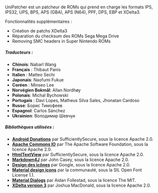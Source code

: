 UniPatcher est un patcheur de ROMs qui prend en charge les formats IPS, IPS32, UPS, BPS, APS (GBA), APS (N64), PPF, DPS, EBP et XDelta3.

Fonctionnalités supplémentaires :

- Création de patchs XDelta3
- Réparation du checksum des ROMs Sega Mega Drive
- Removing SMC headers in Super Nintendo ROMs

##### Traducteurs :

- **Chinois**: Nabarl Wang
- **Français** : Thibaut Panis
- **Italien** : Matteo Sechi
- **Japonais**: Naofumi Fukue
- **Coréen** : Minseo Lee
- **Norvégien Bokmål**: Allan Nordhøy
- **Polonais**: Michal Bychowski
- **Portugais** : Davi Lopes, Matheus Silva Sales, Jhonatan Cardoso
- **Russe**: Борис Тимофеев
- **Espagnol**: Carlos Sánchez
- **Ukrainien**: Володимир Шевчук

##### Bibliothèques utilisées :

- [**Android Donations**](https://github.com/SufficientlySecure/donations) par SufficientlySecure, sous la licence Apache 2.0.
- [**Apache Commons IO**](https://commons.apache.org/proper/commons-io/) par The Apache Software Foundation, sous la licence Apache 2.0.
- [**HtmlTextView**](https://github.com/SufficientlySecure/html-textview) par SufficientlySecure, sous la licence Apache 2.0.
- [**Markdown4J**](https://github.com/jdcasey/markdown4j) par John Casey, sous la licence Apache 2.0.
- [**Design des icônes**](https://github.com/google/material-design-icons) par Google, sous la licence Apache 2.0.
- [**Material design icons**](https://materialdesignicons.com) par la communauté, sous la SIL Open Font License 1.1.
- [**Material Dialogs**](https://github.com/afollestad/material-dialogs) par Aidan Follestad, sous la licence The MIT.
- [**XDelta version 3**](https://github.com/jmacd/xdelta) par Joshua MacDonald, sous la licence Apache 2.0.